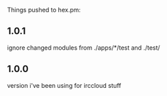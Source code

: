 Things pushed to hex.pm:

## 1.0.1

ignore changed modules from ./apps/*/test and ./test/

## 1.0.0

version i've been using for irccloud stuff
